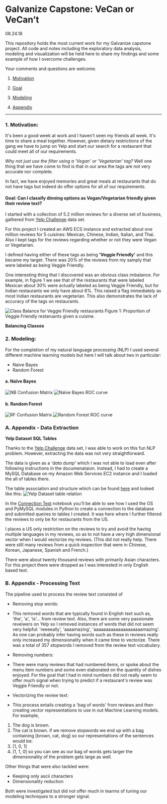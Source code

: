 # Galvanize Capstone: VeCan or VeCan’t 
08.24.18

This repository holds the most current work for my Galvanize capstone project. 
All code and notes including the exploratory data analysis, modeling and visualization
will be held here to share my findings and some example of how I overcome challenges. 

Your comments and questions are welcome.

1. [Motivation](#1-motivation)
2. [Goal](#1-goal-classify-businesses-by-their-review-text)
3. [Modeling](#2-modeling)

0. [Appendix](#0-appendix)

<!--- == === == === == === == === == === == === == === == === == === == == --->

---
### 1. Motivation:
It's been a good week at work and I haven't seen my friends all week. It's time 
to share a meal together. However, given dietary restrictions of the gang we have 
to jump on Yelp and start our search for a restaurant that could meet all of our 
requirements. 

*Why not just use the filter using a 'Vegan' or 'Vegetarian' tag?* Well one thing
that we have come to find is that in our area the tags are not very accurate nor 
complete.

In fact, we have enjoyed memories and great meals at restaurants that do not 
have tags but indeed do offer options for all of our requirements.

#### Goal: Can I classify dinning options as Vegan/Vegetarian friendly given their review text?

I started with a collection of 5.2 million reviews for a diverse set of business,
gathered from [Yelp Challenge](https://www.yelp.com/dataset/documentation/sql) data set.


<!--- Can I create a redirected link to Elliot's Medium post so I can get recognition/paid? --->

<!--- == === == === == === == === == === == === == === == === == === == == --->

For this project I created an AWS ECS instance and extracted about one million
reviews for 5 cuisines: Mexican, Chinese, Indian, Italian, and Thai. Also I 
kept tags for the reviews regarding whether or not they were Vegan or Vegetarian.

I defined having either of these tags as being **'Veggie Friendly'** and this
became my target. There was 20% of the reviews from my samply that were labeled
as being Veggie Friendly.

One interesting thing that I discovered was an obvious class imbalance. 
For example, in figure 1 we see that of the restaurants that were labeled Mexican 
about 30% were actually labeled as being Veggie Friendly, but for Indian 
restaurants we only have about 6%. This raised a flag immediately as most Indian 
restaurants are vegetarian. This also demonstrates the lack of accuracy of the 
tags on restaurants.

![Class Balance for Veggie Friendly restaurants](/imgs/yelp_dataset_schema.png)
Figure 1: Proportion of Veggie Friendly restaruants given a cuisine.

**Balancing Classes**

<!--- == === == === == === == === Modeling  === == === == === == === == == --->

### 2. Modeling:
For the completion of my natural language processing (NLP) I used several different
machine learning models but here I will talk about two in particular:
-  Naive Bayes
-  Random Forest


#### a. Naïve Bayes

![NB Confusion Matrix](/imgs/MNB-CountVect-CMat.png)
![Naïve Bayes ROC curve](/imgs/MNB_357StWds_full_countV.png)

<!--- == === == === == === == === == === == === == === == === == === == == --->


#### b. Random Forest

![RF Confusion Matrix](/imgs/RF-CountVect-CMat.png)
![Random Forest ROC curve](/imgs/RF_357StWds_full_countV_SVD.png)

<!--- == === == === == === == === Appendix A === == === == === == === == == --->

### A. Appendix - Data Extraction
**Yelp Dataset SQL Tables**

Thanks to the [Yelp Challenge](https://www.yelp.com/dataset/documentation/sql) data 
set, I was able to work on this fun NLP problem. However, extracting the data was 
not very straightforward.

The data is given as a *'data dump'* which I was not able to load even after following
instructions in the documenataion. Instead, I had to create a MySQL Database on my
Amazon Web Services EC2 instance and I loaded the all of tables there. 

The table association and structure which can be found 
[here](https://www.yelp.com/dataset/documentation/sql) and looked like this:
![Yelp Dataset table relation](/imgs/yelp_dataset_schema.png)

In the [Connection Test](/ConnectionTest-Review-with-VegColumns.ipynb) notebook
you'll be able to see how I used the OS and PyMySQL modules in Python to create
a connection to the database and submitted queires to tables I created. It was 
here where I further filtered the reviews to only be for restaurants from the US.

I places a US only restriction on the reviews to try and avoid the having multiple
languages in my reviews, so as to not have a very high dimensional vector when
I would vectorize my reviews. (This did not really help. There were still many
reviews from a quick inspection that were in Chinese, Korean, Japanese, 
Spanish and French.)

There were about twenty thousand reviews with primarily Asian characters. For 
this project there were dropped as I was interested in only English based text.

<!--- == === == === == === == === == === == === == === == === == === == == --->

<!--- == === == === == === == === Appendix B === == === == === == === == == --->

### B. Appendix - Processing Text

The pipeline used to process the review text consisted of
-  Removing stop words:
*  This removed words that are typically found in English text such as, 'the', 
'a', 'is'... from review text. Also, there are some very passionate reveiwers
on Yelp so I removed instances of words that did not seem very helpful: 'reeeeally',
'aaaamazing', 'aaaaaaaaaaaaaaaaaaaamazing'. As one can probably infer having
words such as these in reviews really only increased my dimensionality when 
it came time to vectorize. There was a total of 357 stopwords I removed from 
the review text vocabulary. 
-  Removing numbers:
*  There were many reviews that had numbered items, or spoke about the menu item
numbers and some even elaborated on the quantity of dishes enjoyed. For the goal
that I had in mind numbers did not really seem to offer much signal when trying 
to predict if a restaurant's review was Veggie Friendly or not.
-  Vectorizing the review text:
*  This process entails creating a 'bag of words' from reviews and then creating 
vector representations to use in out Machine Learning models. For example, 
1.  The dog is brown.
2.  The cat is brown. 
if we remove stopwords we end up with a bag containing [brown, cat, dog] so our
representations of the sentences would be:
1.  [1, 0, 1]
2.  [1, 1, 0]
so you can see as our bag of words gets larger the dimensionality of the problem 
gets large as well. 

Other things that were also tackled were:
-  Keeping only ascii characters
-  Dimensionality reduction

Both were investigated but did not offer much in tearms of tuning our modeling 
techniques to a stronger signal. 